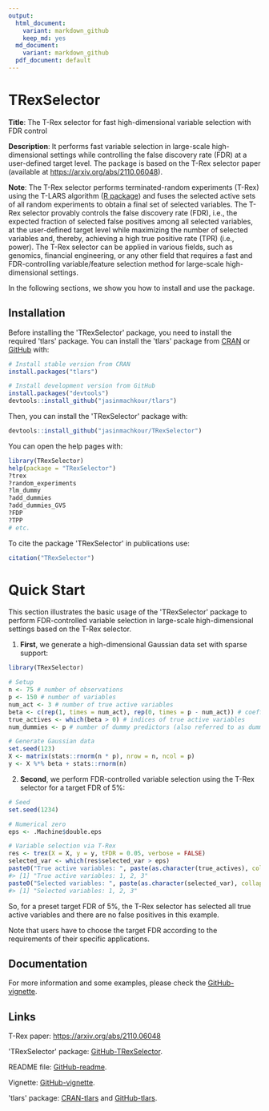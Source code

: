 ```yaml
---
output:
  html_document:
    variant: markdown_github
    keep_md: yes
  md_document:
    variant: markdown_github
  pdf_document: default
---
```


<!-- README.md is generated from README.Rmd. Please edit that file -->



# TRexSelector
**Title**: The T-Rex selector for fast high-dimensional variable selection with FDR control

**Description**: It performs fast variable selection in large-scale high-dimensional settings while controlling the false discovery rate (FDR) at a user-defined target level. The package is based on the T-Rex selector paper (available at https://arxiv.org/abs/2110.06048).

**Note**: The T-Rex selector performs terminated-random experiments (T-Rex) using the T-LARS algorithm ([R package](https://CRAN.R-project.org/package=tlars)) and fuses the selected active sets of all random experiments to obtain a final set of selected variables. The T-Rex selector provably controls the false discovery rate (FDR), i.e., the expected fraction of selected false positives among all selected variables, at the user-defined target level while maximizing the number of selected variables and, thereby, achieving a high true positive rate (TPR) (i.e., power). The T-Rex selector can be applied in various fields, such as genomics, financial engineering, or any other field that requires a fast and FDR-controlling variable/feature selection method for large-scale high-dimensional settings.

In the following sections, we show you how to install and use the package.

## Installation
Before installing the 'TRexSelector' package, you need to install the required 'tlars' package. You can install the 'tlars' package from [CRAN](https://CRAN.R-project.org/package=tlars) or [GitHub](https://github.com/jasinmachkour/tlars) with: 


```r
# Install stable version from CRAN
install.packages("tlars")

# Install development version from GitHub
install.packages("devtools")
devtools::install_github("jasinmachkour/tlars")
```

Then, you can install the 'TRexSelector' package with:


```r
devtools::install_github("jasinmachkour/TRexSelector")
```

You can open the help pages with:

```r
library(TRexSelector)
help(package = "TRexSelector")
?trex
?random_experiments
?lm_dummy
?add_dummies
?add_dummies_GVS
?FDP
?TPP
# etc.
```

To cite the package 'TRexSelector' in publications use:

```r
citation("TRexSelector")
```

# Quick Start
This section illustrates the basic usage of the 'TRexSelector' package to perform FDR-controlled variable selection in large-scale high-dimensional settings based on the T-Rex selector.

1. **First**, we generate a high-dimensional Gaussian data set with sparse support:


```r
library(TRexSelector)

# Setup
n <- 75 # number of observations
p <- 150 # number of variables
num_act <- 3 # number of true active variables
beta <- c(rep(1, times = num_act), rep(0, times = p - num_act)) # coefficient vector
true_actives <- which(beta > 0) # indices of true active variables
num_dummies <- p # number of dummy predictors (also referred to as dummies)

# Generate Gaussian data
set.seed(123)
X <- matrix(stats::rnorm(n * p), nrow = n, ncol = p)
y <- X %*% beta + stats::rnorm(n)
```

2. **Second**, we perform FDR-controlled variable selection using the T-Rex selector for a target FDR of 5%:


```r
# Seed
set.seed(1234)

# Numerical zero
eps <- .Machine$double.eps

# Variable selection via T-Rex
res <- trex(X = X, y = y, tFDR = 0.05, verbose = FALSE)
selected_var <- which(res$selected_var > eps)
paste0("True active variables: ", paste(as.character(true_actives), collapse = ", "))
#> [1] "True active variables: 1, 2, 3"
paste0("Selected variables: ", paste(as.character(selected_var), collapse = ", "))
#> [1] "Selected variables: 1, 2, 3"
```

So, for a preset target FDR of 5%, the T-Rex selector has selected all true active variables and there are no false positives in this example.

Note that users have to choose the target FDR according to the requirements of their specific applications.

## Documentation
For more information and some examples, please check the [GitHub-vignette](https://htmlpreview.github.io/?https://github.com/jasinmachkour/TRexSelector/blob/main/vignettes/trex_usage_and_simulations.html).

## Links
T-Rex paper: https://arxiv.org/abs/2110.06048

'TRexSelector' package: [GitHub-TRexSelector](https://github.com/jasinmachkour/TRexSelector).

README file: [GitHub-readme](https://htmlpreview.github.io/?https://github.com/jasinmachkour/TRexSelector/blob/main/README.html).

Vignette: [GitHub-vignette](https://htmlpreview.github.io/?https://github.com/jasinmachkour/TRexSelector/blob/main/vignettes/trex_usage_and_simulations.html).

'tlars' package: [CRAN-tlars](https://CRAN.R-project.org/package=tlars) and [GitHub-tlars](https://github.com/jasinmachkour/tlars).


